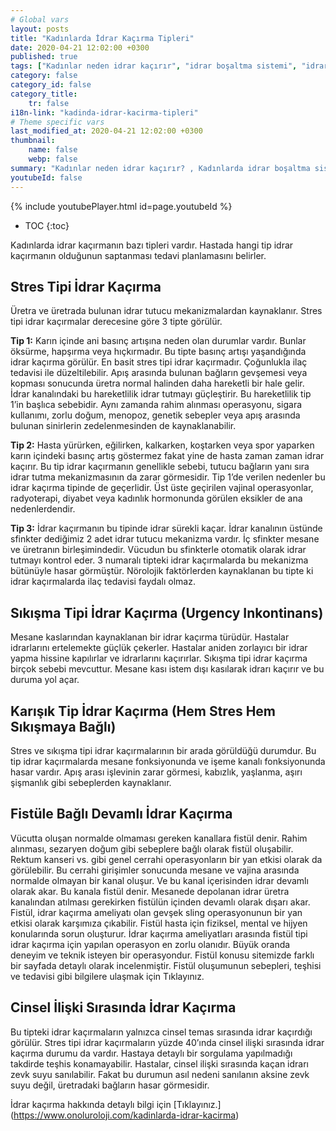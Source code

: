 ```yaml
---
# Global vars
layout: posts
title: "Kadınlarda İdrar Kaçırma Tipleri"
date: 2020-04-21 12:02:00 +0300
published: true
tags: ["Kadınlar neden idrar kaçırır", "idrar boşaltma sistemi", "idrar kaçırma tipi", "Stres tipi idrar kaçırma", "Sıkışma tipi idrar kaçırma", "Cinsel ilişkide idrar kaçırma", "İdrar kaçırma ameliyat", "TVT ameliyatı", "TOT ameliyatı" , "idrar kaçırma ilaç", "idrar kaçırma nedeni" , "karışık tip idrar kaçırma" , "fistül idrar kaçırma" , "idrar kaçırma teşhis" , "idrar tutamama" , "idrar kaçırma tedavi", "idrar kaçırma çözüm", "idrar tutamama tedavi", "idrar kaçırma ameliyatı yan etkisi" , ]
category: false
category_id: false
category_title:
    tr: false
i18n-link: "kadinda-idrar-kacirma-tipleri"
# Theme specific vars
last_modified_at: 2020-04-21 12:02:00 +0300
thumbnail:
    name: false
    webp: false
summary: "Kadınlar neden idrar kaçırır? , Kadınlarda idrar boşaltma sistemi, idrar kaçırmaların tipleri , Stres tipi idrar kaçırma, Sıkışma ve kompeks tip idrar kaçırma, Cinsel ilişkide idrar kaçırma tedavileri, İdrar kaçırmada cerrahi tedavi, Cerrahi tedavi sonrası oluşabilicek komplikasyonlar ve tedavileri , TVT, TOT ameliyatları."
youtubeId: false
---
```

{% include youtubePlayer.html id=page.youtubeId %}

* TOC
{:toc}

Kadınlarda idrar kaçırmanın bazı tipleri vardır. Hastada hangi tip idrar kaçırmanın olduğunun saptanması tedavi planlamasını belirler.

##	Stres Tipi İdrar Kaçırma

Üretra ve üretrada bulunan idrar tutucu mekanizmalardan kaynaklanır. Stres tipi idrar kaçırmalar derecesine göre 3 tipte görülür.

**Tip 1:** Karın içinde ani basınç artışına neden olan durumlar vardır. Bunlar öksürme, hapşırma veya hıçkırmadır. Bu tipte basınç artışı yaşandığında idrar kaçırma görülür. En basit stres tipi idrar kaçırmadır. Çoğunlukla ilaç tedavisi ile düzeltilebilir. Apış arasında bulunan bağların gevşemesi veya kopması sonucunda üretra normal halinden daha hareketli bir hale gelir. İdrar kanalındaki bu hareketlilik idrar tutmayı güçleştirir. Bu hareketlilik tip 1’in başlıca sebebidir. Aynı zamanda rahim alınması operasyonu, sigara kullanımı, zorlu doğum, menopoz, genetik sebepler veya apış arasında bulunan sinirlerin zedelenmesinden de kaynaklanabilir.

**Tip 2:** Hasta yürürken, eğilirken, kalkarken, koştarken veya spor yaparken karın içindeki basınç artış göstermez fakat yine de hasta zaman zaman idrar kaçırır. Bu tip idrar kaçırmanın genellikle sebebi, tutucu bağların yanı sıra idrar tutma mekanizmasının da zarar görmesidir. Tip 1’de verilen nedenler bu idrar kaçırma tipinde de geçerlidir. Üst üste geçirilen vajinal operasyonlar, radyoterapi, diyabet veya kadınlık hormonunda görülen eksikler de ana nedenlerdendir.

**Tip 3:** İdrar kaçırmanın bu tipinde idrar sürekli kaçar. İdrar kanalının üstünde sfinkter dediğimiz 2 adet idrar tutucu mekanizma vardır. İç sfinkter mesane ve üretranın birleşimindedir. Vücudun bu sfinkterle otomatik olarak idrar tutmayı kontrol eder. 3 numaralı tipteki idrar kaçırmalarda bu mekanizma bütünüyle hasar görmüştür. Nörolojik faktörlerden kaynaklanan bu tipte ki idrar kaçırmalarda ilaç tedavisi faydalı olmaz.

##	Sıkışma Tipi İdrar Kaçırma (Urgency Inkontinans)

Mesane kaslarından kaynaklanan bir idrar kaçırma türüdür. Hastalar idrarlarını ertelemekte güçlük çekerler. Hastalar aniden zorlayıcı bir idrar yapma hissine kapılırlar ve idrarlarını kaçırırlar. Sıkışma tipi idrar kaçırma birçok sebebi mevcuttur. Mesane kası istem dışı kasılarak idrarı kaçırır ve bu duruma yol açar.

##	Karışık Tip İdrar Kaçırma (Hem Stres Hem Sıkışmaya Bağlı)

Stres ve sıkışma tipi idrar kaçırmalarının bir arada görüldüğü durumdur. Bu tip idrar kaçırmalarda mesane fonksiyonunda ve işeme kanalı fonksiyonunda hasar vardır. Apış arası işlevinin zarar görmesi, kabızlık, yaşlanma, aşırı şişmanlık gibi sebeplerden kaynaklanır.

##	Fistüle Bağlı Devamlı İdrar Kaçırma

Vücutta oluşan normalde olmaması gereken kanallara fistül denir. Rahim alınması, sezaryen doğum gibi sebeplere bağlı olarak fistül oluşabilir. Rektum kanseri vs. gibi genel cerrahi operasyonların bir yan etkisi olarak da görülebilir. Bu cerrahi girişimler sonucunda mesane ve vajina arasında normalde olmayan bir kanal oluşur. Ve bu kanal içerisinden idrar devamlı olarak akar. Bu kanala fistül denir. Mesanede depolanan idrar üretra kanalından atılması gerekirken fistülün içinden devamlı olarak dışarı akar. Fistül, idrar kaçırma ameliyatı olan gevşek sling operasyonunun bir yan etkisi olarak karşımıza çıkabilir. Fistül hasta için fiziksel, mental ve hijyen konularında sorun oluşturur. İdrar kaçırma ameliyatları arasında fistül tipi idrar kaçırma için yapılan operasyon en zorlu olanıdır. Büyük oranda deneyim ve teknik isteyen bir operasyondur. Fistül konusu sitemizde farklı bir sayfada detaylı olarak incelenmiştir. Fistül oluşumunun sebepleri, teşhisi ve tedavisi gibi bilgilere ulaşmak için Tıklayınız.

##	Cinsel İlişki Sırasında İdrar Kaçırma

Bu tipteki idrar kaçırmaların yalnızca cinsel temas sırasında idrar kaçırdığı görülür. Stres tipi idrar kaçırmaların yüzde 40’ında cinsel ilişki sırasında idrar kaçırma durumu da vardır. Hastaya detaylı bir sorgulama yapılmadığı takdirde teşhis konamayabilir. Hastalar, cinsel ilişki sırasında kaçan idrarı zevk suyu sanılabilir. Fakat bu durumun asıl nedeni sanılanın aksine zevk suyu değil, üretradaki bağların hasar görmesidir.


İdrar kaçırma hakkında detaylı bilgi için [Tıklayınız.] (https://www.onoluroloji.com/kadinlarda-idrar-kacirma)
